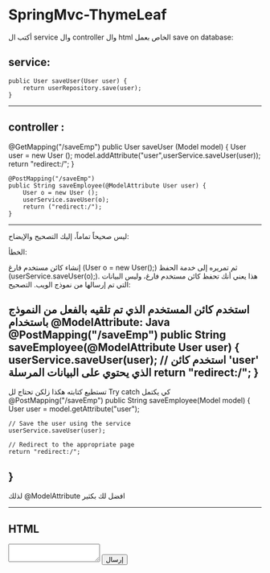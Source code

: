 # SpringMvc-ThymeLeaf
أكتب ال 
service 
وال
controller
وال 
html
الخاص بعمل 
save on database:

service:
-----------------------------------------------------------
    public User saveUser(User user) {
        return userRepository.save(user);
    }
-------------------------------------------------------------
controller : 
---------------------------------------------------------------
@GetMapping("/saveEmp")
public User saveUser (Model model) {
User user = new User ();
model.addAttribute("user",userService.saveUser(user));
return "redirect:/";
}

    @PostMapping("/saveEmp")
    public String saveEmployee(@ModelAttribute User user) {
        User o = new User ();
        userService.saveUser(o);
        return ("redirect:/");
    }
-------------------------------------------------------------------------

ليس صحيحاً تماماً، إليك التصحيح والإيضاح:

الخطأ:

إنشاء كائن مستخدم فارغ (User o = new User();) ثم تمريره إلى خدمة الحفظ (userService.saveUser(o);). هذا يعني أنك تحفظ كائن مستخدم فارغ، وليس البيانات التي تم إرسالها من نموذج الويب.
التصحيح:

استخدم كائن المستخدم الذي تم تلقيه بالفعل من النموذج باستخدام @ModelAttribute:
Java
@PostMapping("/saveEmp")
public String saveEmployee(@ModelAttribute User user) {
    userService.saveUser(user); // استخدم كائن 'user' الذي يحتوي على البيانات المرسلة
    return "redirect:/";
}
-------------------------------------------------------------------------------------
تستطيع كتابته هكذا زلكن تحتاج لل 
Try catch كي يكتمل
@PostMapping("/saveEmp")
public String saveEmployee(Model model) {
    User user = model.getAttribute("user");

    // Save the user using the service
    userService.saveUser(user);

    // Redirect to the appropriate page
    return "redirect:/";
}
-------------------------------------------------------------------------------
لذلك 
@ModelAttribute 
افضل لك بكثير


----------------------------------------------------------------------------------------------------------------
 HTML
-------------------------------------------------------------------------------------------------------------------
  <form th:action="@{/saveEmp}" th:object="${user}" method="POST">
    <textarea
              th:name="message"  الاشي الوحيد من الاتربيوتس اللي بدك تسيفو
    ></textarea>
          <button type="submit">إرسال</button>
        </form>

    
